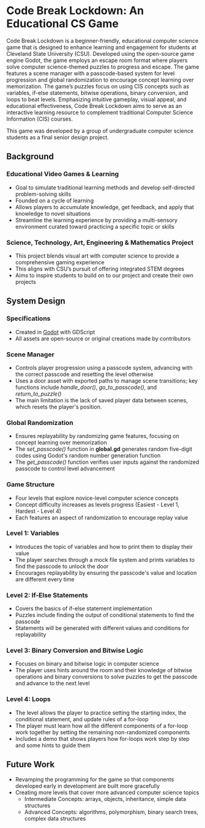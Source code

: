 # Code Break Lockdown: An Educational CS Game

Code Break Lockdown is a beginner-friendly, educational computer science game that is designed to enhance learning and engagement for students at Cleveland State University (CSU). Developed using the open-source game engine Godot, the game employs an escape room format where players solve computer science-themed puzzles to progress and escape. The game features a scene manager with a passcode-based system for level progression and global randomization to encourage concept learning over memorization. The game’s puzzles focus on using CIS concepts such as variables, if-else statements, bitwise operations, binary conversion, and loops to beat levels. Emphasizing intuitive gameplay, visual appeal, and educational effectiveness, Code Break Lockdown aims to serve as an interactive learning resource to complement traditional Computer Science Information (CIS) courses.

This game was developed by a group of undergraduate computer science students as a final senior design project.

## Background
### Educational Video Games & Learning
* Goal to simulate traditional learning methods and develop self-directed problem-solving skills
* Founded on a cycle of learning
* Allows players to accumulate knowledge, get feedback, and apply that knowledge to novel situations 
* Streamline the learning experience by providing a multi-sensory environment curated toward practicing a specific topic or skills

### Science, Technology, Art, Engineering & Mathematics Project
* This project blends visual art with computer science to provide a comprehensive gaming experience
* This aligns with CSU’s pursuit of offering integrated STEM degrees
* Aims to inspire students to build on to our project and create their own projects

## System Design
### Specifications
* Created in [Godot](https://godotengine.org/download/windows/) with GDScript 
* All assets are open-source or original creations made by contributors
### Scene Manager
* Controls player progression using a passcode system, advancing with the correct passcode and resetting the level otherwise
* Uses a door asset with exported paths to manage scene transitions; key functions include *handle_door()*, *go_to_passcode()*, and *return_to_puzzle()*
* The main limitation is the lack of saved player data between scenes, which resets the player's position.
### Global Randomization
* Ensures replayability by randomizing game features, focusing on concept learning over memorization
* The *set_passcode()* function in **global.gd** generates random five-digit codes using Godot's random number generation function
* The *get_passcode()* function verifies user inputs against the randomized passcode to control level advancement

### Game Structure
* Four levels that explore novice-level computer science concepts
* Concept difficulty increases as levels progress (Easiest - Level 1, Hardest - Level 4) 
* Each features an aspect of randomization to encourage replay value

### Level 1: Variables
* Introduces the topic of variables and how to print them to display their value
* The player searches through a mock file system and prints variables to find the passcode to unlock the door 
* Encourages replayability by ensuring the passcode's value and location are different every time

### Level 2: If-Else Statements
* Covers the basics of if-else statement implementation
* Puzzles include finding the output of conditional statements to find the passcode
* Statements will be generated with different values and conditions for replayability

### Level 3: Binary Conversion and Bitwise Logic
* Focuses on binary and bitwise logic in computer science                        
* The player uses hints around the room and their knowledge of bitwise operations and binary conversions to solve puzzles to get the passcode and advance to the next level

### Level 4: Loops
* The level allows the player to practice setting the starting index, the conditional statement, and update rules of a for-loop
* The player must learn how all the different components of a for-loop work together by setting the remaining non-randomized components 
* Includes a demo that shows players how for-loops work step by step and some hints to guide them

## Future Work
* Revamping the programming for the game so that components developed early in development are built more gracefully
* Creating more levels that cover more advanced computer science topics
    * Intermediate Concepts: arrays, objects, inheritance, simple data structures
    * Advanced Concepts: algorithms, polymorphism, binary search trees, complex data structures
